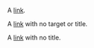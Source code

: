 A [link](https://stenci.la "Stencila").

A [link]() with no target or title.

A [link](https://stenci.la) with no title.
